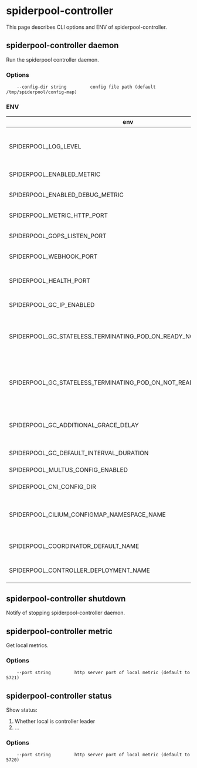 # spiderpool-controller

This page describes CLI options and ENV of spiderpool-controller.

## spiderpool-controller daemon

Run the spiderpool controller daemon.

### Options

```
    --config-dir string         config file path (default /tmp/spiderpool/config-map)
```

### ENV

| env                                                               | default | description                                                                                      |
|-------------------------------------------------------------------|---------|--------------------------------------------------------------------------------------------------|
| SPIDERPOOL_LOG_LEVEL                                              | info    | Log level, optional values are "debug", "info", "warn", "error", "fatal", "panic".               |
| SPIDERPOOL_ENABLED_METRIC                                         | false   | Enable/disable metrics.                                                                          |
| SPIDERPOOL_ENABLED_DEBUG_METRIC                                   | false   | Enable spiderpool agent to collect debug level metrics.                                          |
| SPIDERPOOL_METRIC_HTTP_PORT                                       | false   | The metrics port of spiderpool agent.                                                            |
| SPIDERPOOL_GOPS_LISTEN_PORT                                       | 5724    | The gops port of spiderpool Controller.                                                          |
| SPIDERPOOL_WEBHOOK_PORT                                           | 5722    | Webhook HTTP server port.                                                                        |
| SPIDERPOOL_HEALTH_PORT                                            | 5720    | The http Port for spiderpoolController, for health checking and http service.                    |
| SPIDERPOOL_GC_IP_ENABLED                                          | true    | Enable/disable IP GC.                                                                            |
| SPIDERPOOL_GC_STATELESS_TERMINATING_POD_ON_READY_NODE_ENABLED     | true    | Enable/disable IP GC for stateless Terminating pod when the pod corresponding node is ready.     |
| SPIDERPOOL_GC_STATELESS_TERMINATING_POD_ON_NOT_READY_NODE_ENABLED | true    | Enable/disable IP GC for stateless Terminating pod when the pod corresponding node is not ready. |
| SPIDERPOOL_GC_ADDITIONAL_GRACE_DELAY                              | true    | The gc delay seconds after the pod times out of deleting graceful period.                        |
| SPIDERPOOL_GC_DEFAULT_INTERVAL_DURATION                           | true    | The gc all interval duration.                                                                    |
| SPIDERPOOL_MULTUS_CONFIG_ENABLED                                  | true    | Enable/disable SpiderMultusConfig.                                                               |
| SPIDERPOOL_CNI_CONFIG_DIR                                         | /etc/cni/net.d    | The host path of the cni config directory.                                                       |
| SPIDERPOOL_CILIUM_CONFIGMAP_NAMESPACE_NAME                        | kube-system/cilium-config.    | The cilium's configMap, default is kube-system/cilium-config.                                    |
| SPIDERPOOL_COORDINATOR_DEFAULT_NAME                               | default | the name of default spidercoordinator CR |
| SPIDERPOOL_CONTROLLER_DEPLOYMENT_NAME                                          | spiderpool-controller | The deployment name of spiderpool-controller.                                                    | 

## spiderpool-controller shutdown

Notify of stopping spiderpool-controller daemon.

## spiderpool-controller metric

Get local metrics.

### Options

```
    --port string         http server port of local metric (default to 5721)
```

## spiderpool-controller status

Show status:

1. Whether local is controller leader
2. ...

### Options

```
    --port string         http server port of local metric (default to 5720)
```
